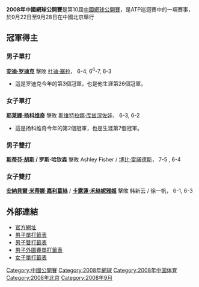**2008年中國網球公開賽**是第10屆[中國網球公開賽](../Page/中國網球公開賽.md "wikilink")，是ATP巡迴賽中的一項賽事，於9月22日至9月28日在中國北京舉行

## 冠軍得主

### 男子單打

**[安迪·罗迪克](../Page/安迪·罗迪克.md "wikilink")** 擊敗
[杜迪·塞拉](../Page/杜迪·塞拉.md "wikilink")， 6-4,
6<sup>6</sup>-7, 6-3

  - 這是罗迪克今年的第3個冠軍，也是他生涯第26個冠軍。

### 女子單打

**[耶莱娜·扬科维奇](../Page/耶莱娜·扬科维奇.md "wikilink")** 擊敗
[斯维特拉娜·库兹涅佐娃](../Page/斯维特拉娜·库兹涅佐娃.md "wikilink")，
6-3, 6-2

  - 這是扬科维奇今年的第2個冠軍，也是生涯第7個冠軍。

### 男子雙打

**[斯蒂芬·胡斯](../Page/斯蒂芬·胡斯.md "wikilink") /  罗斯·哈钦森** 擊敗  Ashley Fisher /
 [博比·雷諾德斯](../Page/博比·雷諾德斯.md "wikilink")， 7-5 , 6-4

### 女子雙打

**[安納貝爾·米蒂娜·嘉利葛絲](../Page/安納貝爾·米蒂娜·嘉利葛絲.md "wikilink")** /
**[卡露蓮·禾絲妮雅姬](../Page/卡露蓮·禾絲妮雅姬.md "wikilink")** 擊敗
韩新云 /  徐一帆， 6-1, 6-3

## 外部連結

  - [官方網址](http://www.chinaopen.com.cn/)
  - [男子單打籤表](http://www.atptennis.com/1/posting/2008/747/mds.pdf)
  - [男子雙打籤表](http://www.atptennis.com/1/posting/2008/747/mdd.pdf)
  - [男子外圍賽單打籤表](http://www.atptennis.com/1/posting/2008/747/qs.pdf)
  - [女子單打籤表](https://web.archive.org/web/20091007025548/http://www.sonyericssonwtatour.com/SEWTATour-Archive/Archive/Draws/2008/1020.pdf)




[Category:中國公開賽](https://zh.wikipedia.org/wiki/Category:中國公開賽 "wikilink")
[Category:2008年網球](https://zh.wikipedia.org/wiki/Category:2008年網球 "wikilink")
[Category:2008年中国体育](https://zh.wikipedia.org/wiki/Category:2008年中国体育 "wikilink")
[Category:2008年北京](https://zh.wikipedia.org/wiki/Category:2008年北京 "wikilink")
[Category:2008年9月](https://zh.wikipedia.org/wiki/Category:2008年9月 "wikilink")